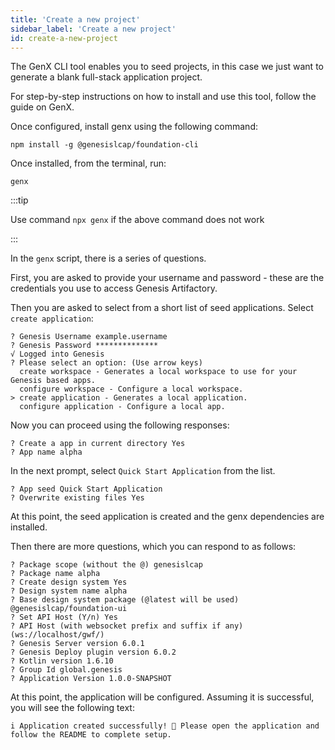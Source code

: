 ```yaml
---
title: 'Create a new project'
sidebar_label: 'Create a new project'
id: create-a-new-project
---
```


The GenX CLI tool enables you to seed projects, in this case we just want to generate a blank full-stack application project.

For step-by-step instructions on how to install and use this tool, follow the guide on GenX.

Once configured, install genx using the following command:

```shell
npm install -g @genesislcap/foundation-cli
```

Once installed, from the terminal, run:

```shell
genx
```

:::tip

Use command `npx genx` if the above command does not work

:::

In the `genx` script, there is a series of questions.

First, you are asked to provide your username and password - these are the credentials you use to access Genesis Artifactory.

Then you are asked to select from a short list of seed applications. Select `create application`:


```shell
? Genesis Username example.username
? Genesis Password **************
√ Logged into Genesis
? Please select an option: (Use arrow keys)
  create workspace - Generates a local workspace to use for your Genesis based apps.
  configure workspace - Configure a local workspace.
> create application - Generates a local application.
  configure application - Configure a local app.
```
Now you can proceed using the following responses:

```shell
? Create a app in current directory Yes
? App name alpha
```

In the next prompt, select `Quick Start Application` from the list.

```shell
? App seed Quick Start Application
? Overwrite existing files Yes

```

At this point, the seed application is created and the genx dependencies are installed.

Then there are more questions, which you can respond to as follows:

```shell
? Package scope (without the @) genesislcap
? Package name alpha
? Create design system Yes
? Design system name alpha
? Base design system package (@latest will be used) @genesislcap/foundation-ui
? Set API Host (Y/n) Yes
? API Host (with websocket prefix and suffix if any) (ws://localhost/gwf/)
? Genesis Server version 6.0.1
? Genesis Deploy plugin version 6.0.2
? Kotlin version 1.6.10
? Group Id global.genesis
? Application Version 1.0.0-SNAPSHOT
```
At this point, the application will be configured. Assuming it is successful, you will see the following text:

```shell
i Application created successfully! 🎉 Please open the application and follow the README to complete setup.
```
